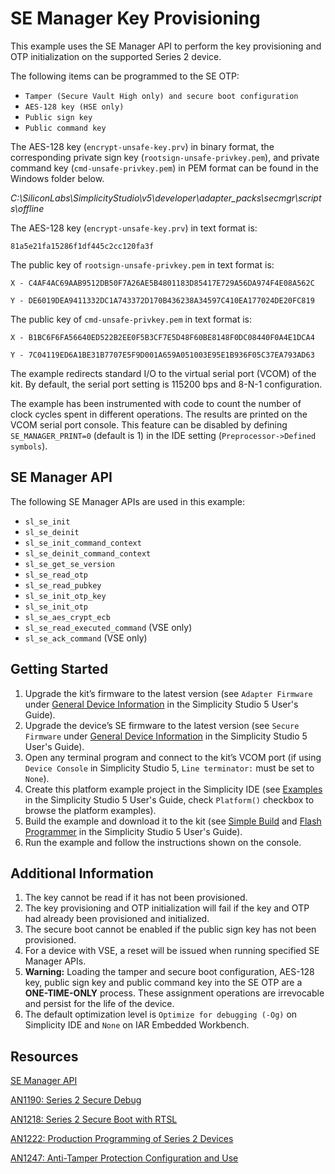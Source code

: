 # SE Manager Key Provisioning


This example uses the SE Manager API to perform the key provisioning and OTP initialization on the supported Series 2 device.


The following items can be programmed to the SE OTP:


* `Tamper (Secure Vault High only) and secure boot configuration`
* `AES-128 key (HSE only)`
* `Public sign key`
* `Public command key`


The AES-128 key (`encrypt-unsafe-key.prv`) in binary format, the corresponding private sign key (`rootsign-unsafe-privkey.pem`), and private command key (`cmd-unsafe-privkey.pem`) in PEM format can be found in the Windows folder below.


*C:\SiliconLabs\SimplicityStudio\v5\developer\adapter\_packs\secmgr\scripts\offline*


The AES-128 key (`encrypt-unsafe-key.prv`) in text format is:


`81a5e21fa15286f1df445c2cc120fa3f`


The public key of `rootsign-unsafe-privkey.pem` in text format is:


`X - C4AF4AC69AAB9512DB50F7A26AE5B4801183D85417E729A56DA974F4E08A562C`


`Y - DE6019DEA9411332DC1A743372D170B436238A34597C410EA177024DE20FC819`


The public key of `cmd-unsafe-privkey.pem` in text format is:


`X - B1BC6F6FA56640ED522B2EE0F5B3CF7E5D48F60BE8148F0DC08440F0A4E1DCA4`


`Y - 7C04119ED6A1BE31B7707E5F9D001A659A051003E95E1B936F05C37EA793AD63`


The example redirects standard I/O to the virtual serial port (VCOM) of the kit. By default, the serial port setting is 115200 bps and 8-N-1 configuration.


The example has been instrumented with code to count the number of clock cycles spent in different operations. The results are printed on the VCOM serial port console. This feature can be disabled by defining `SE_MANAGER_PRINT=0` (default is 1) in the IDE setting (`Preprocessor->Defined symbols`).


## SE Manager API


The following SE Manager APIs are used in this example:


* `sl_se_init`
* `sl_se_deinit`
* `sl_se_init_command_context`
* `sl_se_deinit_command_context`
* `sl_se_get_se_version`
* `sl_se_read_otp`
* `sl_se_read_pubkey`
* `sl_se_init_otp_key`
* `sl_se_init_otp`
* `sl_se_aes_crypt_ecb`
* `sl_se_read_executed_command` (VSE only)
* `sl_se_ack_command` (VSE only)


## Getting Started


1. Upgrade the kit’s firmware to the latest version (see `Adapter Firmware` under [General Device Information](https://docs.silabs.com/simplicity-studio-5-users-guide/latest/ss-5-users-guide-about-the-launcher/welcome-and-device-tabs#general-device-information) in the Simplicity Studio 5 User's Guide).
2. Upgrade the device’s SE firmware to the latest version (see `Secure Firmware` under [General Device Information](https://docs.silabs.com/simplicity-studio-5-users-guide/latest/ss-5-users-guide-about-the-launcher/welcome-and-device-tabs#general-device-information) in the Simplicity Studio 5 User's Guide).
3. Open any terminal program and connect to the kit’s VCOM port (if using `Device Console` in Simplicity Studio 5, `Line terminator:` must be set to `None`).
4. Create this platform example project in the Simplicity IDE (see [Examples](https://docs.silabs.com/simplicity-studio-5-users-guide/latest/ss-5-users-guide-getting-started/start-a-project#examples) in the Simplicity Studio 5 User's Guide, check `Platform()` checkbox to browse the platform examples).
5. Build the example and download it to the kit (see [Simple Build](https://docs.silabs.com/simplicity-studio-5-users-guide/latest/ss-5-users-guide-building-and-flashing/building#simple-build) and [Flash Programmer](https://docs.silabs.com/simplicity-studio-5-users-guide/latest/ss-5-users-guide-building-and-flashing/flashing#flash-programmer) in the Simplicity Studio 5 User's Guide).
6. Run the example and follow the instructions shown on the console.


## Additional Information


1. The key cannot be read if it has not been provisioned.
2. The key provisioning and OTP initialization will fail if the key and OTP had already been provisioned and initialized.
3. The secure boot cannot be enabled if the public sign key has not been provisioned.
4. For a device with VSE, a reset will be issued when running specified SE Manager APIs.
5. **Warning:** Loading the tamper and secure boot configuration, AES-128 key, public sign key and public command key into the SE OTP are a **ONE-TIME-ONLY** process. These assignment operations are irrevocable and persist for the life of the device.
6. The default optimization level is `Optimize for debugging (-Og)` on Simplicity IDE and `None` on IAR Embedded Workbench.


## Resources


[SE Manager API](https://docs.silabs.com/gecko-platform/latest/service/api/group-sl-se-manager)


[AN1190: Series 2 Secure Debug](https://www.silabs.com/documents/public/application-notes/an1190-efr32-secure-debug.pdf)


[AN1218: Series 2 Secure Boot with RTSL](https://www.silabs.com/documents/public/application-notes/an1218-secure-boot-with-rtsl.pdf)


[AN1222: Production Programming of Series 2 Devices](https://www.silabs.com/documents/public/application-notes/an1222-efr32xg2x-production-programming.pdf)


[AN1247: Anti-Tamper Protection Configuration and Use](https://www.silabs.com/documents/public/application-notes/an1247-efr32-secure-vault-tamper.pdf)


